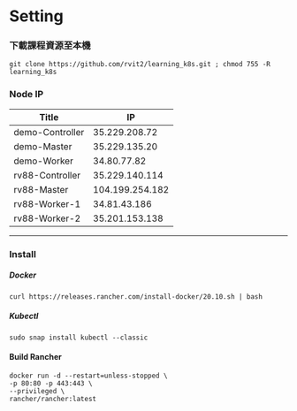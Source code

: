 # Setting 
### 下載課程資源至本機
    git clone https://github.com/rvit2/learning_k8s.git ; chmod 755 -R learning_k8s

### Node IP
| Title | IP |
|---------|---------|
| demo-Controller | 35.229.208.72 |
| demo-Master | 35.229.135.20 |
| demo-Worker | 34.80.77.82 | 
| rv88-Controller | 35.229.140.114 |
| rv88-Master | 104.199.254.182 |
| rv88-Worker-1 | 34.81.43.186 |
| rv88-Worker-2 | 35.201.153.138 |

---

### Install
##### Docker  
    curl https://releases.rancher.com/install-docker/20.10.sh | bash
    
##### Kubectl 
    sudo snap install kubectl --classic

#### Build Rancher
    docker run -d --restart=unless-stopped \
    -p 80:80 -p 443:443 \
    --privileged \
    rancher/rancher:latest
